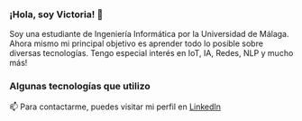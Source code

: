 ### ¡Hola, soy Victoria! 🌱

Soy una estudiante de Ingeniería Informática por la Universidad de Málaga. Ahora mismo mi principal objetivo es aprender todo lo posible sobre diversas tecnologías. Tengo especial interés en IoT, IA, Redes, NLP y mucho más!


### Algunas tecnologías que utilizo
[](https://img.shields.io/badge/MySQL-005C84?style=for-the-badge&logo=mysql&logoColor=white)
[](https://img.shields.io/badge/Postman-FF6C37?style=for-the-badge&logo=Postman&logoColor=white)
[](https://img.shields.io/badge/json-5E5C5C?style=for-the-badge&logo=json&logoColor=white)
[](https://img.shields.io/badge/LaTeX-47A141?style=for-the-badge&logo=LaTeX&logoColor=white)
[](https://img.shields.io/badge/Arduino-00979D?style=for-the-badge&logo=Arduino&logoColor=white)
[](https://img.shields.io/badge/Python-FFD43B?style=for-the-badge&logo=python&logoColor=blue)
[](https://img.shields.io/badge/GIT-E44C30?style=for-the-badge&logo=git&logoColor=white)
[](https://img.shields.io/badge/Shell_Script-121011?style=for-the-badge&logo=gnu-bash&logoColor=white)

📫 Para contactarme, puedes visitar mi perfil en [LinkedIn](www.linkedin.com/in/victoria-garcia-vega)
<!--
**vigvega/vigvega** is a ✨ _special_ ✨ repository because its `README.md` (this file) appears on your GitHub profile.

Here are some ideas to get you started:

- 🔭 I’m currently working on ...
- 🌱 I’m currently learning ...
- 👯 I’m looking to collaborate on ...
- 🤔 I’m looking for help with ...
- 💬 Ask me about ...
- 📫 How to reach me: ...
- 😄 Pronouns: ...
- ⚡ Fun fact: ...
-->

